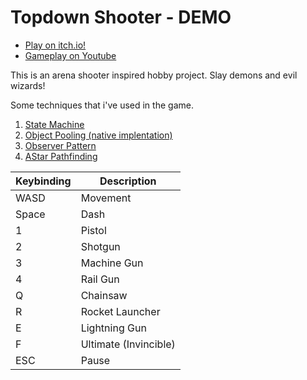 # Topdown Shooter - DEMO

- 	[Play on itch.io!](https://kubil6y.itch.io/topdown-shooter-demo)
-   [Gameplay on Youtube](https://www.youtube.com/watch?v=R40NSIeJosk)

This is an arena shooter inspired hobby project. Slay demons and evil wizards!

Some techniques that i've used in the game.

1. [State Machine](https://en.wikipedia.org/wiki/Finite-state_machine)
2. [Object Pooling (native implentation)](https://en.wikipedia.org/wiki/Object_pool_pattern)
3. [Observer Pattern](https://en.wikipedia.org/wiki/Observer_pattern)
4. [AStar Pathfinding](https://en.wikipedia.org/wiki/A*_search_algorithm)

| Keybinding | Description           |
| ---------- | --------------------- |
| WASD       | Movement              |
| Space      | Dash                  |
| 1          | Pistol                |
| 2          | Shotgun               |
| 3          | Machine Gun           |
| 4          | Rail Gun              |
| Q          | Chainsaw              |
| R          | Rocket Launcher       |
| E          | Lightning Gun         |
| F          | Ultimate (Invincible) |
| ESC        | Pause                 |


